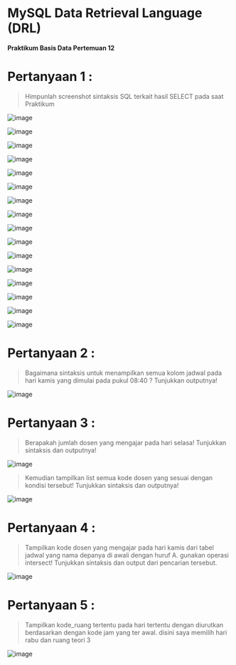 # MySQL Data Retrieval Language (DRL)
**Praktikum Basis Data Pertemuan 12**


# Pertanyaan 1 :
> Himpunlah screenshot sintaksis SQL terkait hasil SELECT pada saat Praktikum

![image](https://github.com/rafaxputra/learn_phpmyadmin/assets/75997309/36d03d0f-6e98-4302-bc3e-ce355eb2c75d)

![image](https://github.com/rafaxputra/learn_phpmyadmin/assets/75997309/331f96f3-402e-4246-a07e-5daa7e1c9b20)

![image](https://github.com/rafaxputra/learn_phpmyadmin/assets/75997309/eed8d274-a984-45cb-9d13-483bf5689551)

![image](https://github.com/rafaxputra/learn_phpmyadmin/assets/75997309/a1867a27-13cb-4728-9b6c-049afb9025a2)

![image](https://github.com/rafaxputra/learn_phpmyadmin/assets/75997309/7f61df76-d19b-4deb-8efe-c3715aa38ebc)

![image](https://github.com/rafaxputra/learn_phpmyadmin/assets/75997309/a48114da-0210-405d-ba0f-d6b26f7225a1)

![image](https://github.com/rafaxputra/learn_phpmyadmin/assets/75997309/8f404998-c188-4702-b86c-9d1be84a4ffc)

![image](https://github.com/rafaxputra/learn_phpmyadmin/assets/75997309/6fe43628-d743-4ca4-b800-db49298553df)

![image](https://github.com/rafaxputra/learn_phpmyadmin/assets/75997309/fa1926eb-a914-44f5-a4ed-7a652d2e4d1e)

![image](https://github.com/rafaxputra/learn_phpmyadmin/assets/75997309/6115e078-c38d-4982-a729-3f6a28f5d6b1)

![image](https://github.com/rafaxputra/learn_phpmyadmin/assets/75997309/4c479709-f7e2-4709-a0ad-4bb07ff6b200)

![image](https://github.com/rafaxputra/learn_phpmyadmin/assets/75997309/ffcbfeed-63ea-4f64-9da5-4d20b9f51d1e)

![image](https://github.com/rafaxputra/learn_phpmyadmin/assets/75997309/baa7420b-54d4-4a1d-bb3c-e16376e0a0b4)

![image](https://github.com/rafaxputra/learn_phpmyadmin/assets/75997309/2efd894a-5e45-45cb-a3e8-077fe508d143)

![image](https://github.com/rafaxputra/learn_phpmyadmin/assets/75997309/e590d3ae-c6c2-4425-bdf2-9eeedf6d18eb)

![image](https://github.com/rafaxputra/learn_phpmyadmin/assets/75997309/08eb6255-2a6e-4f8f-88ac-e4fc5e216e01)







# Pertanyaan 2 :

> Bagaimana sintaksis untuk menampilkan semua kolom jadwal pada hari kamis yang dimulai pada pukul 08:40 ? Tunjukkan outputnya!

![image](https://github.com/rafaxputra/learn_phpmyadmin/assets/75997309/b08272cd-0339-448d-8f23-e5eefc160edc)


# Pertanyaan 3 :

> Berapakah jumlah dosen yang mengajar pada hari selasa! Tunjukkan sintaksis dan outputnya!

![image](https://github.com/rafaxputra/learn_phpmyadmin/assets/75997309/5eeb16f4-470a-4ad1-9ca4-e7846a8365bc)

> Kemudian tampilkan list semua kode dosen yang sesuai dengan kondisi tersebut! Tunjukkan sintaksis dan outputnya!

![image](https://github.com/rafaxputra/learn_phpmyadmin/assets/75997309/551217d3-1ce3-4a22-b766-5d3c8552bf72)

# Pertanyaan 4 :

> Tampilkan kode dosen yang mengajar pada hari kamis dari tabel jadwal yang nama depanya di awali dengan huruf A. gunakan operasi intersect! Tunjukkan sintaksis dan output dari pencarian tersebut.

![image](https://github.com/rafaxputra/learn_phpmyadmin/assets/75997309/6e1b5a49-a44c-4197-864b-90b574c938b8)


# Pertanyaan 5 :

> Tampilkan kode_ruang tertentu pada hari tertentu dengan diurutkan berdasarkan dengan kode jam yang ter awal. disini saya memilih hari rabu dan ruang teori 3

![image](https://github.com/rafaxputra/learn_phpmyadmin/assets/75997309/e25f5f13-5d86-4da0-b248-335ebe71ebe1)
